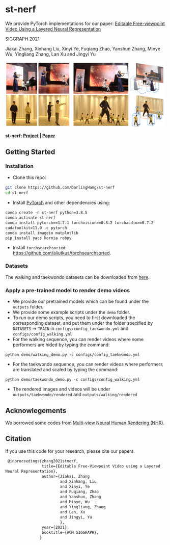 # st-nerf

We provide PyTorch implementations for our paper:
[Editable Free-viewpoint Video Using a Layered Neural Representation](https://arxiv.org/abs/2104.14786)

SIGGRAPH 2021

Jiakai Zhang, Xinhang Liu, Xinyi Ye, Fuqiang Zhao, Yanshun Zhang, Minye Wu, Yingliang Zhang, Lan Xu and Jingyi Yu


<img src="images/teaser.jpg" width="800"/>

**st-nerf: [Project](jiakai-zhang.github.io/st-nerf) |  [Paper](https://arxiv.org/abs/2104.14786)**

## Getting Started
### Installation

- Clone this repo:
```bash
git clone https://github.com/DarlingHang/st-nerf
cd st-nerf
```

- Install [PyTorch](http://pytorch.org) and other dependencies using: 
```
conda create -n st-nerf python=3.8.5
conda activate st-nerf    
conda install pytorch==1.7.1 torchvision==0.8.2 torchaudio==0.7.2 cudatoolkit=11.0 -c pytorch
conda install imageio matplotlib
pip install yacs kornia robpy
```
- Install `torchsearchsorted`: https://github.com/aliutkus/torchsearchsorted.

### Datasets
The walking and taekwondo datasets can be downloaded from [here](https://drive.google.com/drive/folders/13YHw_YSGewvcgYdwqbelM9L2JiPNWLi7?usp=sharing).

### Apply a pre-trained model to render demo videos
- We provide our pretrained models which can be found under the `outputs` folder.
- We provide some example scripts under the `demo` folder.
- To run our demo scripts, you need to first downloaded the corresponding dataset, and put them under the folder specified by `DATASETS` -> `TRAIN` in `configs/config_taekwondo.yml` and `configs/config_walking.yml`
- For the walking sequence, you can render videos where some performers are hided by typing the command:
```
python demo/walking_demo.py -c configs/config_taekwondo.yml
```
- For the taekwondo sequence, you can render videos where performers are translated and scaled by typing the command:
```
python demo/taekwondo_demo.py -c configs/config_walking.yml
```
- The rendered images and videos will be under `outputs/taekwondo/rendered` and `outputs/walking/rendered`

## Acknowlegements
We borrowed some codes from [Multi-view Neural Human Rendering (NHR)](https://github.com/wuminye/NHR).

## Citation
If you use this code for your research, please cite our papers.
```
 @inproceedings{zhang2021stnerf,
                title={Editable Free-Viewpoint Video using a Layered Neural Representation},
                author={Jiakai, Zhang
                        and Xinhang, Liu
                        and Xinyi, Ye
                        and Fuqiang, Zhao
                        and Yanshun, Zhang
                        and Minye, Wu
                        and Yingliang, Zhang
                        and Lan, Xu
                        and Jingyi, Yu
                        },
                year={2021},
                booktitle={ACM SIGGRAPH},
               }
```
